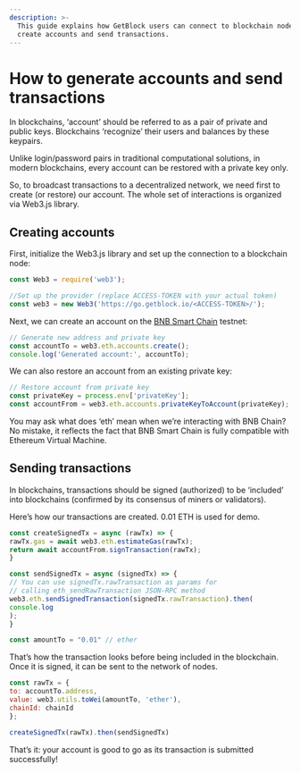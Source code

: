 ```yaml
---
description: >-
  This guide explains how GetBlock users can connect to blockchain nodes to
  create accounts and send transactions.
---
```


# How to generate accounts and send transactions

In blockchains, ‘account’ should be referred to as a pair of private and public keys. Blockchains ‘recognize’ their users and balances by these keypairs.

Unlike login/password pairs in traditional computational solutions, in modern blockchains, every account can be restored with a private key only.

So, to broadcast transactions to a decentralized network, we need first to create (or restore) our account. The whole set of interactions is organized via Web3.js library.

## Creating accounts

First, initialize the Web3.js library and set up the connection to a blockchain node:

```javascript
const Web3 = require('web3');

//Set up the provider (replace ACCESS-TOKEN with your actual token)
const web3 = new Web3('https://go.getblock.io/<ACCESS-TOKEN>/');
```

&#x20;Next, we can create an account on the [BNB Smart Chain](https://getblock.io/nodes/bsc/) testnet:

```javascript
// Generate new address and private key
const accountTo = web3.eth.accounts.create();
console.log('Generated account:', accountTo);
```

We can also restore an account from an existing private key:

```javascript
// Restore account from private key
const privateKey = process.env['privateKey'];
const accountFrom = web3.eth.accounts.privateKeyToAccount(privateKey);
```

You may ask what does ‘eth’ mean when we’re interacting with BNB Chain? No mistake, it reflects the fact that BNB Smart Chain is fully compatible with Ethereum Virtual Machine.

## Sending transactions

In blockchains, transactions should be signed (authorized) to be ‘included’ into blockchains (confirmed by its consensus of miners or validators).

Here’s how our transactions are created. 0.01 ETH is used for demo.

```javascript
const createSignedTx = async (rawTx) => {
rawTx.gas = await web3.eth.estimateGas(rawTx);
return await accountFrom.signTransaction(rawTx);
}

const sendSignedTx = async (signedTx) => {
// You can use signedTx.rawTransaction as params for
// calling eth_sendRawTransaction JSON-RPC method
web3.eth.sendSignedTransaction(signedTx.rawTransaction).then(
console.log
);
}

const amountTo = "0.01" // ether
```

That’s how the transaction looks before being included in the blockchain. Once it is signed, it can be sent to the network of nodes.

```javascript
const rawTx = {
to: accountTo.address,
value: web3.utils.toWei(amountTo, 'ether'),
chainId: chainId
};

createSignedTx(rawTx).then(sendSignedTx)
```

That’s it: your account is good to go as its transaction is submitted successfully!
